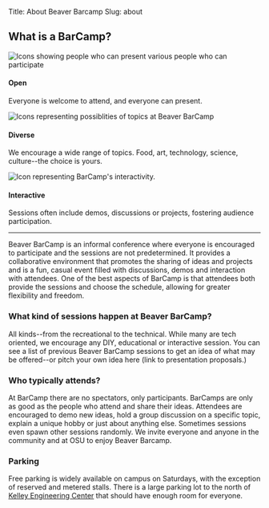 Title: About Beaver Barcamp
Slug: about

## What is a BarCamp?

<div class="barcamp-information-icon">
    <img src="/theme/img/open.gif" alt="Icons showing people who can present various people who can participate" />
    <h4>Open</h4>
    <p>Everyone is welcome to attend, and everyone can present.</p>
</div>

<div class="barcamp-information-icon">
    <img src="/theme/img/diverse.gif" alt="Icons representing possiblities of topics at Beaver BarCamp" />
    <h4>Diverse</h4>
    <p>We encourage a wide range of topics. Food, art, technology, science, culture--the choice is yours.</p>
</div>

<div class="barcamp-information-icon">
    <img src="/theme/img/interactive.gif" alt="Icon representing BarCamp's interactivity." />
    <h4>Interactive</h4>
    <p>Sessions often include demos, discussions or projects, fostering audience participation.</p>
</div>

---------------
Beaver BarCamp is an informal conference where everyone is encouraged to participate and the sessions are not predetermined. It provides a collaborative environment that promotes the sharing of ideas and projects and is a fun, casual event filled with discussions, demos and interaction with attendees. One of the best aspects of BarCamp is that attendees both provide the sessions and choose the schedule, allowing for greater flexibility and freedom.            


### What kind of sessions happen at Beaver BarCamp? 
All kinds--from the recreational to the technical.  While many are tech oriented, we encourage any DIY, educational or interactive session. You can see a list of previous Beaver BarCamp sessions to get an idea of what may be offered--or pitch your own idea here (link to presentation proposals.)    

### Who typically attends?
At BarCamp there are no spectators, only participants. BarCamps are only as good as the people who attend and share their ideas. Attendees are encouraged to demo new ideas, hold a group discussion on a specific topic, explain a unique hobby or just about anything else. Sometimes sessions even spawn other sessions randomly. We invite everyone and anyone in the community and at OSU to enjoy Beaver Barcamp.

### Parking
Free parking is widely available on campus on Saturdays, with the exception of reserved and metered stalls. There is a large parking lot to the north of [Kelley Engineering Center][3] that should have enough room for everyone.


[2]: http://osuosl.org
[3]: https://maps.google.com/maps?q=kelley+engineering+center&oe=utf-8&aq=t&client=firefox-a&ie=UTF8&hl=en&hq=&hnear=Kelley+Engineering+Center,+2500+NW+Monroe+Ave,+Corvallis,+Benton,+Oregon+97331&t=h&z=16&vpsrc=0&iwloc=A